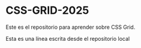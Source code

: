 # CSS-GRID-2025
Este es el repositorio para aprender sobre CSS Grid.

Esta es una línea escrita desde el repositorio local